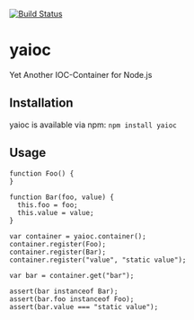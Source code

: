 [![Build Status](https://travis-ci.org/bschaepper/yaioc.svg?branch=master)](https://travis-ci.org/bschaepper/yaioc)

yaioc
=====

Yet Another IOC-Container for Node.js

## Installation ##

yaioc is available via npm: `npm install yaioc`

## Usage ##

    function Foo() {
    }
    
    function Bar(foo, value) {
      this.foo = foo;
      this.value = value;
    }

    var container = yaioc.container();
    container.register(Foo);
    container.register(Bar);
    container.register("value", "static value");
    
    var bar = container.get("bar");
    
    assert(bar instanceof Bar);
    assert(bar.foo instanceof Foo);
    assert(bar.value === "static value");
